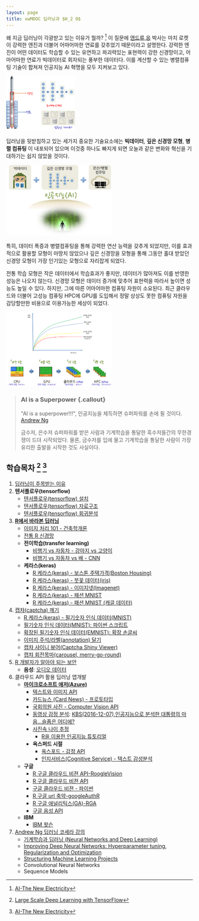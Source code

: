 ```yaml
---
layout: page
title: xwMOOC 딥러닝과 $H_2 O$
---
```



왜 지금 딥러닝이 각광받고 있는 이유가 뭘까? [^andrew-ng-spark-2016] 이 질문에 [앤드류 응](http://www.andrewng.org/) 박사는 마치 로켓이 강력한 엔진과 더불어 어마어마한 연료를 갖추었기 때문이라고 설명한다. 강력한 엔진이 어떤 데이터도 학습할 수 있는 유연하고 파괴력있는 표현력이 강한 신경망이고, 어마어마한 연료가 빅데이터로 회자되는 풍부한 데이터다. 이를 계산할 수 있는 병렬컴퓨팅 기술이 합쳐져 인공지능 AI 혁명을 모두 지켜보고 있다.

<img src="fig/ear-of-dl.png" width="37%" />

딥러닝을 뒷받침하고 있는 세가지 중요한 기술요소에는 **빅데이터**, **깊은 신경망 모형**, **병렬 컴퓨팅** 이 내포되어 있으며 이것중 하나도 빠지게 되면 오늘과 같은 변화와 혁신을 기대하기는 쉽지 않았을 것이다.

<img src="fig/three-pillars.png" width="57%" />

특히, 데이터 폭증과 병렬컴퓨팅을 통해 강력한 연산 능력을 갖추게 되었지만, 이를 효과적으로 활용할 모형이 마땅치 않았으나 깊은 신경망을 모형을 통해 그동안 홀대 받았던 신경망 모형이 가장 인기있는 모형으로 자리잡게 되었다.

전통 학습 모형은 작은 데이터에서 학습효과가 좋지만, 데이터가 많아져도 이를 반영한 성능은 나오지 않는다. 신경망 모형은 데이터 증가에 맞추어 표현력을 따라서 높이면 성능도 높일 수 있다. 하지만, 그에 따른 어마어마한 컴퓨팅 자원이 소요된다. 최근 클라우드와 더불어 고성능 컴퓨팅 HPC에 GPU를 도입해서 정말 상상도 못한 컴퓨팅 자원을 감당할만한 비용으로 이용가능한 세상이 되었다.

<img src="fig/dl-hpc-evolution.png" width="57%" />



> ### AI is a Superpower {.callout}
>
> "AI is a superpower!!!", 인공지능을 체득하면 슈퍼파워를 손에 쥘 것이다. [Andrew Ng](https://twitter.com/andrewyng/status/728986380638916609)
>
> 금수저, 은수저 슈퍼파워를 받은 사람과 기계학습을 통달한 흑수저들간의 무한경쟁이 드뎌 시작되었다. 물론, 
> 금수저를 입에 물고 기계학습을 통달한 사람이 가장 유리한 출발을 시작한 것도 사실이다.


## 학습목차 [^jeff-dean-spark-2016] [^andrew-ng-spark-2016]

[^jeff-dean-spark-2016]: [Large Scale Deep Learning with TensorFlow](https://www.youtube.com/watch?v=XYwIDn00PAo) 
[^andrew-ng-spark-2016]: [AI-The New Electricity](https://www.youtube.com/watch?v=4eJhcxfYR4I)

1. [딥러닝이 주목받는 이유](why-dl.html)
1. **텐서플로우(tensorflow)**
    - [텐서플로우(tensorflow) 설치](r-tensorflow.html)
    - [텐서플로우(tensorflow) 자료구조](tensorflow-data-structure.html)
    - [텐서플로우(tensorflow) 회귀분석](r-tensorflow-regression.html)
1. **[R에서 바라본 딥러닝](r-keras.html)**
    - [이미지 처리 101 - 건축학개론](http://statkclee.github.io/trilobite/cv-architecture-101.html)
    - [전통 R 신경망](r-nnet.html)
    - **전이학습(transfer learning)**
        - [비행기 vs 자동차 - 강아지 vs 고양이](r-keras-cats-and-dogs.html)
        - [비행기 vs 자동차 vs 배 - CNN](r-keras-cnn.html)
    - **케라스(keras)**
        - [R 케라스(keras) - 보스톤 주택가격(Boston Housing)](r-keras-boston-housing.html)
        - [R 케라스(keras) - 붓꽃 데이터(iris)](r-keras-iris.html)
        - [R 케라스(keras) - 이미지넷(Imagenet)](r-keras-imagenet.html)
        - [R 케라스(keras) - 패션 MNIST](r-keras-fashion-mnist.html)
        - [R 케라스(keras) - 패션 MNIST (캐글 데이터)](r-keras-fashion-mnist-kaggle.html)
1. [캡챠(captcha) 깨기](r-keras-captcha.html)    
    - [R 케라스(keras) - 필기숫자 인식 데이터(MNIST)](r-keras-mnist.html)
    - [필기숫자 인식 데이터(MNIST): 파이썬 스크립트](r-mnist-python.html)
    - [확장된 필기숫자 인식 데이터(EMNIST): 확장 손글씨](r-emnist-dataset.html)
    - [이미지 주석/라벨(annotation) 달기](r-image-annotation.html)
    - [캡챠 샤이니 뷰어(Captcha Shiny Viewer)](r-captcha-shiny-viewer.html)
    - [캡챠 회전목마(carousel, merry-go-round)](r-captcha-carousel.html)
1. [R 개발자가 알아야 되는 보안](r-security.html)
    - **음성**: [오디오 데이터](speech-data-manip.html)
1. 클라우드 API 활용 딥러닝 앱개발
    - **[마이크로소프트 애저(Azure)](microsoft-azure.html)**
        - [텍스트와 이미지 API](ms-text-image.html)
        - [카드뉴스 (Card News) - 프로토타입](ai-card-news.html)
        - [국회의원 사진 - Computer Vision API](ms-azure-computer-vision.html)
        - [동영상 감정 분석](ms-oxford-video.html): [KBS(2016-12-07),인공지능으로 분석한 대통령의 마음…슬픔은 어디에?](http://news.kbs.co.kr/news/view.do?ncd=3390429&ref=D)
        - [사진속 나이 추정](ms-oxford-age.html)
            - [R을 이용한 인공지능 튜토리얼](ms-oxford-kcode-tutorial.html)
        - **옥스퍼드 시절** 
            - [옥스포드 - 감정 API](ms-oxford-emotion.html)
            - [인지서비스(Cognitive Service) - 텍스트 감성분석](ms-cognitive-text-sentiment.html)
    - **구글**
        - [R 구글 클라우드 비젼 API-RoogleVision](r-google-vision-rooglevision.html)
        - [R 구글 클라우드 비젼 API](r-google-vision-api.html)
        - [구글 클라우드 비젼 - 파이썬](gc-vision.html)            
        - [R 구글 url 축약-googleAuthR](r-short-url.html)
        - [R 구글 애널리틱스(GA)-RGA](r-ga.html)
        - [구글 음성 API](speech-api.html)
    - **IBM**
        - [IBM 왓슨](r-watson.html)
1. [Andrew Ng 딥러닝 코세라 강의](ng-coursera.html)
    - [기계학습과 딥러닝 (Neural Networks and Deep Learning)](ng-intro.html)
    - [Improving Deep Neural Networks: Hyperparameter tuning, Regularization and Optimization](ng-tuning.html)
    - [Structuring Machine Learning Projects](ng-product.html)
    - Convolutional Neural Networks
    - Sequence Models



